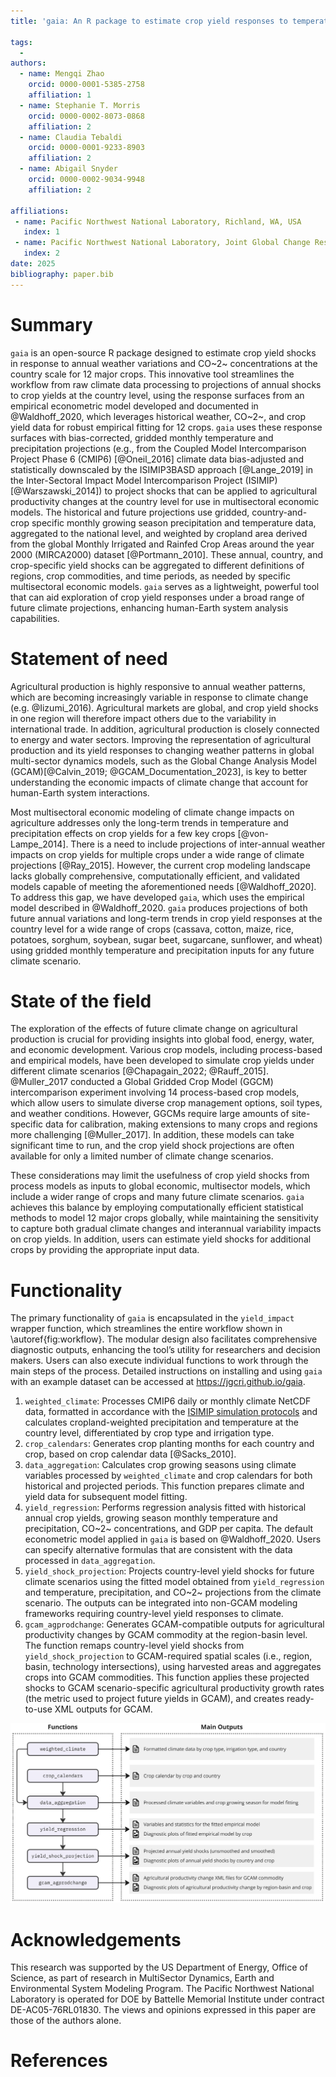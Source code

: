 ```yaml
---
title: 'gaia: An R package to estimate crop yield responses to temperature and precipitation'

tags:
  - 
authors:
  - name: Mengqi Zhao
    orcid: 0000-0001-5385-2758
    affiliation: 1
  - name: Stephanie T. Morris
    orcid: 0000-0002-8073-0868
    affiliation: 2
  - name: Claudia Tebaldi
    orcid: 0000-0001-9233-8903
    affiliation: 2
  - name: Abigail Snyder
    orcid: 0000-0002-9034-9948
    affiliation: 2

affiliations:
 - name: Pacific Northwest National Laboratory, Richland, WA, USA
   index: 1
 - name: Pacific Northwest National Laboratory, Joint Global Change Research Institute, College Park, MD, USA
   index: 2
date: 2025
bibliography: paper.bib
---
```


# Summary

`gaia` is an open-source R package designed to estimate crop yield shocks in response to annual weather variations and CO~2~ concentrations at the country scale for 12 major crops. This innovative tool streamlines the workflow from raw climate data processing to projections of annual shocks to crop yields at the country level, using the response surfaces from an empirical econometric model developed and documented in @Waldhoff_2020, which leverages historical weather, CO~2~, and crop yield data for robust empirical fitting for 12 crops. `gaia` uses these response surfaces with bias-corrected, gridded monthly temperature and precipitation projections (e.g., from the Coupled Model Intercomparison Project Phase 6 (CMIP6) [@Oneil_2016] climate data bias-adjusted and statistically downscaled by the ISIMIP3BASD approach [@Lange_2019] in the Inter-Sectoral Impact Model Intercomparison Project (ISIMIP) [@Warszawski_2014]) to project shocks that can be applied to agricultural productivity changes at the country level for use in multisectoral economic models. The historical and future projections use gridded, country-and-crop specific monthly growing season precipitation and temperature data, aggregated to the national level, and weighted by cropland area derived from the global Monthly Irrigated and Rainfed Crop Areas around the year 2000 (MIRCA2000) dataset [@Portmann_2010]. These annual, country, and crop-specific yield shocks can be aggregated to different definitions of regions, crop commodities, and time periods, as needed by specific multisectoral economic models. `gaia` serves as a lightweight, powerful tool that can aid exploration of crop yield responses under a broad range of future climate projections, enhancing human-Earth system analysis capabilities.


# Statement of need

Agricultural production is highly responsive to annual weather patterns, which are becoming increasingly variable in response to climate change (e.g. @Iizumi_2016). Agricultural markets are global, and crop yield shocks in one region will therefore impact others due to the variability in international trade. In addition, agricultural production is closely connected to energy and water sectors. Improving the representation of agricultural production and its yield responses to changing weather patterns in global multi-sector dynamics models, such as the Global Change Analysis Model (GCAM)[@Calvin_2019; @GCAM_Documentation_2023], is key to better understanding the economic impacts of climate change that account for human-Earth system interactions.

Most multisectoral economic modeling of climate change impacts on agriculture addresses only the long-term trends in temperature and precipitation effects on crop yields for a few key crops [@von-Lampe_2014]. There is a need to include projections of inter-annual weather impacts on crop yields for multiple crops under a wide range of climate projections [@Ray_2015]. However, the current crop modeling landscape lacks globally comprehensive, computationally efficient, and validated models capable of meeting the aforementioned needs [@Waldhoff_2020]. To address this gap, we have developed `gaia`, which uses the empirical model described in @Waldhoff_2020. `gaia` produces projections of both future annual variations and long-term trends in crop yield responses at the country level for a wide range of crops (cassava, cotton, maize, rice, potatoes, sorghum, soybean, sugar beet, sugarcane, sunflower, and wheat) using gridded monthly temperature and precipitation inputs for any future climate scenario.


# State of the field

The exploration of the effects of future climate change on agricultural production is crucial for providing insights into global food, energy, water, and economic development. Various crop models, including process-based and empirical models, have been developed to simulate crop yields under different climate scenarios [@Chapagain_2022; @Rauff_2015]. @Muller_2017 conducted a Global Gridded Crop Model (GGCM) intercomparison experiment involving 14 process-based crop models, which allow users to simulate diverse crop management options, soil types, and weather conditions. However, GGCMs require large amounts of site-specific data for calibration, making extensions to many crops and regions more challenging [@Muller_2017]. In addition, these models can take significant time to run, and the crop yield shock projections are often available for only a limited number of climate change scenarios.

These considerations may limit the usefulness of crop yield shocks from process models as inputs to global economic, multisector models, which include a wider range of crops and many future climate scenarios. `gaia` achieves this balance by employing computationally efficient statistical methods to model 12 major crops globally, while maintaining the sensitivity to capture both gradual climate changes and interannual variability impacts on crop yields. In addition, users can estimate yield shocks for additional crops by providing the appropriate input data.


# Functionality

The primary functionality of `gaia` is encapsulated in the `yield_impact` wrapper function, which streamlines the entire workflow shown in \autoref{fig:workflow}. The modular design also facilitates comprehensive diagnostic outputs, enhancing the tool’s utility for researchers and decision makers. Users can also execute individual functions to work through the main steps of the process. Detailed instructions on installing and using `gaia` with an example dataset can be accessed at https://jgcri.github.io/gaia.

1. `weighted_climate`: Processes CMIP6 daily or monthly climate NetCDF data, formatted in accordance with the [ISIMIP simulation protocols](https://www.isimip.org/protocol/) and calculates cropland-weighted precipitation and temperature at the country level, differentiated by crop type and irrigation type.
2. `crop_calendars`: Generates crop planting months for each country and crop, based on crop calendar data [@Sacks_2010].
3. `data_aggregation`: Calculates crop growing seasons using climate variables processed by `weighted_climate` and crop calendars for both historical and projected periods. This function prepares climate and yield data for subsequent model fitting.
4. `yield_regression`: Performs regression analysis fitted with historical annual crop yields, growing season monthly temperature and precipitation, CO~2~ concentrations, and GDP per capita. The default econometric model applied in `gaia` is based on @Waldhoff_2020. Users can specify alternative formulas that are consistent with the data processed in `data_aggregation`.
5. `yield_shock_projection`: Projects country-level yield shocks for future climate scenarios using the fitted model obtained from `yield_regression` and temperature, precipitation, and CO~2~ projections from the climate scenario. The outputs can be integrated into non-GCAM modeling frameworks requiring country-level yield responses to climate.
6. `gcam_agprodchange`: Generates GCAM-compatible outputs for agricultural productivity changes by GCAM commodity at the region-basin level. The function remaps country-level yield shocks from `yield_shock_projection` to GCAM-required spatial scales (i.e., region, basin, technology intersections), using harvested areas and aggregates crops into GCAM commodities. This function applies these projected shocks to GCAM scenario-specific agricultural productivity growth rates (the metric used to project future yields in GCAM), and creates ready-to-use XML outputs for GCAM.


![The gaia workflow showing the functions and the corresponding outputs of modeling crop yield shocks to weather variables using an empirical econometric model. \label{fig:workflow}](workflow.jpg)


# Acknowledgements
This research was supported by the US Department of Energy, Office of Science, as part of research in MultiSector Dynamics, Earth and Environmental System Modeling Program. The Pacific Northwest National Laboratory is operated for DOE by Battelle Memorial Institute under contract DE-AC05-76RL01830. The views and opinions expressed in this paper are those of the authors alone.

# References
